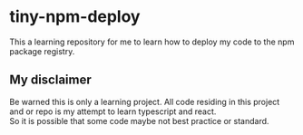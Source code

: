 # tiny-npm-deploy
This a learning repository for me to learn how to deploy my code to the npm package registry.

## My disclaimer
Be warned this is only a learning project. All code residing in this project and or repo is my attempt to learn typescript and react.  
So it is possible that some code maybe not best practice or standard. 
